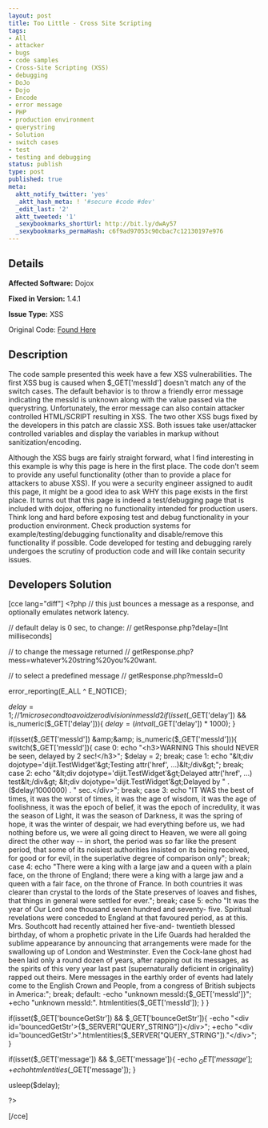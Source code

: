 ```yaml
---
layout: post
title: Too Little - Cross Site Scripting
tags:
- All
- attacker
- bugs
- code samples
- Cross-Site Scripting (XSS)
- debugging
- DoJo
- Dojo
- Encode
- error message
- PHP
- production environment
- querystring
- Solution
- switch cases
- test
- testing and debugging
status: publish
type: post
published: true
meta:
  aktt_notify_twitter: 'yes'
  _aktt_hash_meta: ! '#secure #code #dev'
  _edit_last: '2'
  aktt_tweeted: '1'
  _sexybookmarks_shortUrl: http://bit.ly/dwAy57
  _sexybookmarks_permaHash: c6f9ad97053c90cbac7c12130197e976
---
```

## Details
__Affected Software:__ Dojox

__Fixed in Version:__  1.4.1

__Issue Type:__ XSS

Original Code: <a title="Too Little" href="http://spotthevuln.com/2010/09/too-little/" target="_blank">Found    Here</a>
## Description
The code sample presented this week have a few XSS vulnerabilities. The first XSS bug is caused when $_GET['messId'] doesn't match any of the switch cases. The default behavior is to throw a friendly error message indicating the messId is unknown along with the value passed via the querystring. Unfortunately, the error message can also contain attacker controlled HTML/SCRIPT resulting in XSS. The two other XSS bugs fixed by the developers in this patch are classic XSS. Both issues take user/attacker controlled variables and display the variables in markup without sanitization/encoding.

Although the XSS bugs are fairly straight forward, what I find interesting in this example is why this page is here in the first place. The code don't seem to provide any useful functionality (other than to provide a place for attackers to abuse XSS). If you were a security engineer assigned to audit this page, it might be a good idea to ask WHY this page exists in the first place. It turns out that this page is indeed a test/debugging page that is included with dojox, offering no functionality intended for production users. Think long and hard before exposing test and debug functionality in your production environment. Check production systems for example/testing/debugging functionality and disable/remove this functionality if possible. Code developed for testing and debugging rarely undergoes the scrutiny of production code and will like contain security issues.
## Developers Solution
[cce lang="diff"]
&lt;?php
// this just bounces a message as a response, and optionally emulates network latency.

// default delay is 0 sec, to change:
// getResponse.php?delay=[Int milliseconds]

// to change the message returned
// getResponse.php?mess=whatever%20string%20you%20want.

// to select a predefined message
// getResponse.php?messId=0

error_reporting(E_ALL ^ E_NOTICE);

$delay = 1; // 1 micro second to avoid zero division in messId 2
if(isset($_GET['delay']) &amp;&amp; is_numeric($_GET['delay'])){
$delay = (intval($_GET['delay']) * 1000);
}

if(isset($_GET['messId']) &amp;&amp; is_numeric($_GET['messId'])){
switch($_GET['messId']){
case 0:
echo "&lt;h3&gt;WARNING This should NEVER be seen, delayed by 2 sec!&lt;/h3&gt;";
$delay = 2;
break;
case 1:
echo "&lt;div dojotype='dijit.TestWidget'&gt;Testing attr('href', ...)&lt;/div&gt;";
break;
case 2:
echo "&lt;div dojotype='dijit.TestWidget'&gt;Delayed attr('href', ...) test&lt;/div&gt;
&lt;div dojotype='dijit.TestWidget'&gt;Delayed by " . ($delay/1000000) . " sec.&lt;/div&gt;";
break;
case 3:
echo "IT WAS the best of times, it was the worst of times, it was the age of wisdom, it was the age of foolishness, it was the epoch of belief, it was the epoch of incredulity, it was the season of Light, it was the season of Darkness, it was the spring of hope, it was the winter of despair, we had everything before us, we had nothing before us, we were all going direct to Heaven, we were all going direct the other way -- in short, the period was so far like the present period, that some of its noisiest authorities insisted on its being received, for good or for evil, in the superlative degree of comparison only";
break;
case 4:
echo "There were a king with a large jaw and a queen with a plain face, on the throne of England; there were a king with a large jaw and a queen with a fair face, on the throne of France. In both countries it was clearer than crystal to the lords of the State preserves of loaves and fishes, that things in general were settled for ever.";
break;
case 5:
echo "It was the year of Our Lord one thousand seven hundred and seventy- five. Spiritual revelations were conceded to England at that favoured period, as at this. Mrs. Southcott had recently attained her five-and- twentieth blessed birthday, of whom a prophetic private in the Life Guards had heralded the sublime appearance by announcing that arrangements were made for the swallowing up of London and Westminster. Even the Cock-lane ghost had been laid only a round dozen of years, after rapping out its messages, as the spirits of this very year last past (supernaturally deficient in originality) rapped out theirs. Mere messages in the earthly order of events had lately come to the English Crown and People, from a congress of British subjects in America:";
break;
default:
-echo "unknown messId:{$_GET['messId']}";
+echo "unknown messId:". htmlentities($_GET['messId']);
}
}

if(isset($_GET['bounceGetStr']) &amp;&amp;  $_GET['bounceGetStr']){
-echo "&lt;div id='bouncedGetStr'&gt;{$_SERVER["QUERY_STRING"]}&lt;/div&gt;";
+echo "&lt;div id='bouncedGetStr'&gt;".htmlentities($_SERVER["QUERY_STRING"])."&lt;/div&gt;";
}

if(isset($_GET['message']) &amp;&amp; $_GET['message']){
-echo $_GET['message'];
+echo htmlentities($_GET['message']);
}

usleep($delay);

?&gt;

[/cce]
